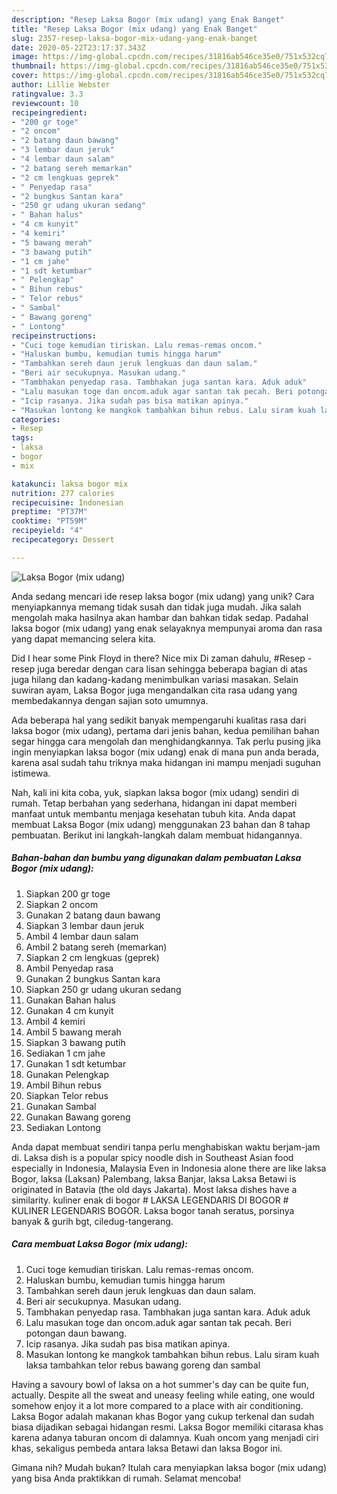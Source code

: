 ```yaml
---
description: "Resep Laksa Bogor (mix udang) yang Enak Banget"
title: "Resep Laksa Bogor (mix udang) yang Enak Banget"
slug: 2357-resep-laksa-bogor-mix-udang-yang-enak-banget
date: 2020-05-22T23:17:37.343Z
image: https://img-global.cpcdn.com/recipes/31816ab546ce35e0/751x532cq70/laksa-bogor-mix-udang-foto-resep-utama.jpg
thumbnail: https://img-global.cpcdn.com/recipes/31816ab546ce35e0/751x532cq70/laksa-bogor-mix-udang-foto-resep-utama.jpg
cover: https://img-global.cpcdn.com/recipes/31816ab546ce35e0/751x532cq70/laksa-bogor-mix-udang-foto-resep-utama.jpg
author: Lillie Webster
ratingvalue: 3.3
reviewcount: 10
recipeingredient:
- "200 gr toge"
- "2 oncom"
- "2 batang daun bawang"
- "3 lembar daun jeruk"
- "4 lembar daun salam"
- "2 batang sereh memarkan"
- "2 cm lengkuas geprek"
- " Penyedap rasa"
- "2 bungkus Santan kara"
- "250 gr udang ukuran sedang"
- " Bahan halus"
- "4 cm kunyit"
- "4 kemiri"
- "5 bawang merah"
- "3 bawang putih"
- "1 cm jahe"
- "1 sdt ketumbar"
- " Pelengkap"
- " Bihun rebus"
- " Telor rebus"
- " Sambal"
- " Bawang goreng"
- " Lontong"
recipeinstructions:
- "Cuci toge kemudian tiriskan. Lalu remas-remas oncom."
- "Haluskan bumbu, kemudian tumis hingga harum"
- "Tambahkan sereh daun jeruk lengkuas dan daun salam."
- "Beri air secukupnya. Masukan udang."
- "Tambhakan penyedap rasa. Tambhakan juga santan kara. Aduk aduk"
- "Lalu masukan toge dan oncom.aduk agar santan tak pecah. Beri potongan daun bawang."
- "Icip rasanya. Jika sudah pas bisa matikan apinya."
- "Masukan lontong ke mangkok tambahkan bihun rebus. Lalu siram kuah laksa tambahkan telor rebus bawang goreng dan sambal"
categories:
- Resep
tags:
- laksa
- bogor
- mix

katakunci: laksa bogor mix 
nutrition: 277 calories
recipecuisine: Indonesian
preptime: "PT37M"
cooktime: "PT59M"
recipeyield: "4"
recipecategory: Dessert

---
```



![Laksa Bogor (mix udang)](https://img-global.cpcdn.com/recipes/31816ab546ce35e0/751x532cq70/laksa-bogor-mix-udang-foto-resep-utama.jpg)

Anda sedang mencari ide resep laksa bogor (mix udang) yang unik? Cara menyiapkannya memang tidak susah dan tidak juga mudah. Jika salah mengolah maka hasilnya akan hambar dan bahkan tidak sedap. Padahal laksa bogor (mix udang) yang enak selayaknya mempunyai aroma dan rasa yang dapat memancing selera kita.

Did I hear some Pink Floyd in there? Nice mix  Di zaman dahulu, #Resep - resep juga beredar dengan cara lisan sehingga beberapa bagian di atas juga hilang dan kadang-kadang menimbulkan variasi masakan. Selain suwiran ayam, Laksa Bogor juga mengandalkan cita rasa udang yang membedakannya dengan sajian soto umumnya.

Ada beberapa hal yang sedikit banyak mempengaruhi kualitas rasa dari laksa bogor (mix udang), pertama dari jenis bahan, kedua pemilihan bahan segar hingga cara mengolah dan menghidangkannya. Tak perlu pusing jika ingin menyiapkan laksa bogor (mix udang) enak di mana pun anda berada, karena asal sudah tahu triknya maka hidangan ini mampu menjadi suguhan istimewa.


Nah, kali ini kita coba, yuk, siapkan laksa bogor (mix udang) sendiri di rumah. Tetap berbahan yang sederhana, hidangan ini dapat memberi manfaat untuk membantu menjaga kesehatan tubuh kita. Anda dapat membuat Laksa Bogor (mix udang) menggunakan 23 bahan dan 8 tahap pembuatan. Berikut ini langkah-langkah dalam membuat hidangannya.

<!--inarticleads1-->

##### Bahan-bahan dan bumbu yang digunakan dalam pembuatan Laksa Bogor (mix udang):

1. Siapkan 200 gr toge
1. Siapkan 2 oncom
1. Gunakan 2 batang daun bawang
1. Siapkan 3 lembar daun jeruk
1. Ambil 4 lembar daun salam
1. Ambil 2 batang sereh (memarkan)
1. Siapkan 2 cm lengkuas (geprek)
1. Ambil  Penyedap rasa
1. Gunakan 2 bungkus Santan kara
1. Siapkan 250 gr udang ukuran sedang
1. Gunakan  Bahan halus
1. Gunakan 4 cm kunyit
1. Ambil 4 kemiri
1. Ambil 5 bawang merah
1. Siapkan 3 bawang putih
1. Sediakan 1 cm jahe
1. Gunakan 1 sdt ketumbar
1. Gunakan  Pelengkap
1. Ambil  Bihun rebus
1. Siapkan  Telor rebus
1. Gunakan  Sambal
1. Gunakan  Bawang goreng
1. Sediakan  Lontong


Anda dapat membuat sendiri tanpa perlu menghabiskan waktu berjam-jam di. Laksa dish is a popular spicy noodle dish in Southeast Asian food especially in Indonesia, Malaysia Even in Indonesia alone there are like laksa Bogor, laksa (Laksan) Palembang, laksa Banjar, laksa Laksa Betawi is originated in Batavia (the old days Jakarta). Most laksa dishes have a similarity. kuliner enak di bogor # LAKSA LEGENDARIS DI BOGOR # KULINER LEGENDARIS BOGOR. Laksa bogor tanah seratus, porsinya banyak &amp; gurih bgt, ciledug-tangerang. 

<!--inarticleads2-->

##### Cara membuat Laksa Bogor (mix udang):

1. Cuci toge kemudian tiriskan. Lalu remas-remas oncom.
1. Haluskan bumbu, kemudian tumis hingga harum
1. Tambahkan sereh daun jeruk lengkuas dan daun salam.
1. Beri air secukupnya. Masukan udang.
1. Tambhakan penyedap rasa. Tambhakan juga santan kara. Aduk aduk
1. Lalu masukan toge dan oncom.aduk agar santan tak pecah. Beri potongan daun bawang.
1. Icip rasanya. Jika sudah pas bisa matikan apinya.
1. Masukan lontong ke mangkok tambahkan bihun rebus. Lalu siram kuah laksa tambahkan telor rebus bawang goreng dan sambal


Having a savoury bowl of laksa on a hot summer&#39;s day can be quite fun, actually. Despite all the sweat and uneasy feeling while eating, one would somehow enjoy it a lot more compared to a place with air conditioning. Laksa Bogor adalah makanan khas Bogor yang cukup terkenal dan sudah biasa dijadikan sebagai hidangan resmi. Laksa Bogor memiliki citarasa khas karena adanya taburan oncom di dalamnya. Kuah oncom yang menjadi ciri khas, sekaligus pembeda antara laksa Betawi dan laksa Bogor ini. 

Gimana nih? Mudah bukan? Itulah cara menyiapkan laksa bogor (mix udang) yang bisa Anda praktikkan di rumah. Selamat mencoba!
